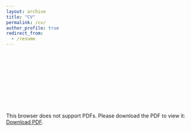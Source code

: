 ```yaml
---
layout: archive
title: "CV"
permalink: /cv/
author_profile: true
redirect_from:
  - /resume
---
```


<object data="https://lijingwang.github.io/files/Lijing_CV_Apr2022.pdf" type="application/pdf" width="750px" height="750px">
    <embed src="https://lijingwang.github.io/files/Lijing_CV_Apr2022.pdf" type="application/pdf">
        <p>This browser does not support PDFs. Please download the PDF to view it: <a href="https://lijingwang.github.io/files/Lijing_CV_Apr2022.pdf">Download PDF</a>.</p>
    </embed>
</object>